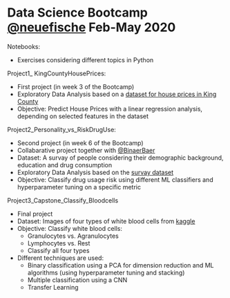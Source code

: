 # Data Science Bootcamp [@neuefische](https://www.neuefische.de/) Feb-May 2020

Notebooks: 
* Exercises considering different topics in Python

Project1_ KingCountyHousePrices:
* First project (in week 3 of the Bootcamp)
* Exploratory Data Analysis based on a [dataset for house prices in King County](Project1_KingCountyHousePrice/King_County_House_prices_dataset.csv)
* Objective: Predict House Prices with a linear regression analysis, depending on selected features in the dataset

Project2_Personality_vs_RiskDrugUse:
* Second project (in week 6 of the Bootcamp)
* Collabarative project together with [@BinaerBaer](https://github.com/BinaerBaer/)
* Dataset: A survay of people considering their demographic background, education and drug consumption
* Exploratory Data Analysis based on the [survay dataset](Project2_Personality_vs_RiskDrugUse/drug_consumption.xls)
* Objective: Classify drug usage risk using different ML classifiers and hyperparameter tuning on a specific metric  

Project3_Capstone_Classify_Bloodcells
* Final project
* Dataset: Images of four types of white blood cells from [kaggle](https://www.kaggle.com/paultimothymooney/blood-cells)
* Objective: Classify white blood cells:
    * Granulocytes vs. Agranulocytes
    * Lymphocytes vs. Rest
    * Classify all four types
* Different techniques are used:
    * Binary classification using a PCA for dimension reduction and ML algorithms (using hyperparameter tuning and stacking)
    * Multiple classification using a CNN
    * Transfer Learning
